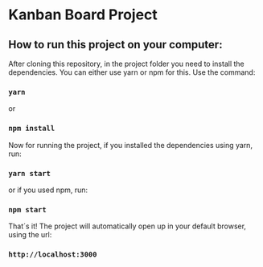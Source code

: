 # Kanban Board Project

## How to run this project on your computer:

After cloning this repository, in the project folder you need to install the dependencies. You can either use yarn or npm for this. Use the command:

### `yarn`

or

### `npm install`

Now for running the project, if you installed the dependencies using yarn, run:

### `yarn start`

or if you used npm, run:

### `npm start`

That´s it! The project will automatically open up in your default browser, using the url: 

### `http://localhost:3000`



